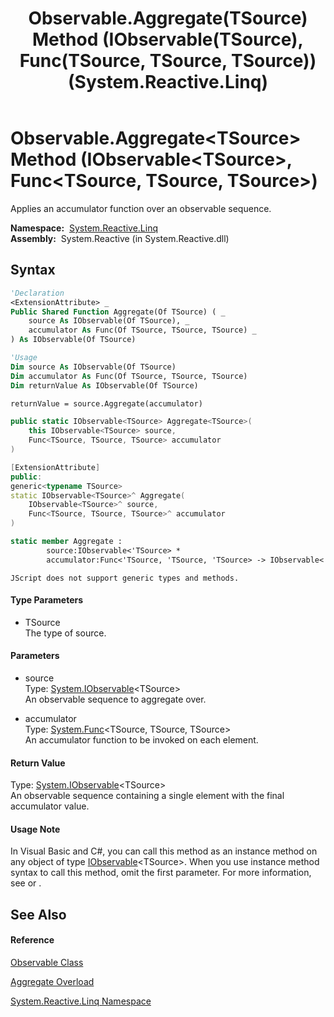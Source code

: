 ﻿---
title: Observable.Aggregate(TSource) Method (IObservable(TSource), Func(TSource, TSource, TSource)) (System.Reactive.Linq)
TOCTitle: Aggregate(TSource) Method (IObservable(TSource), Func(TSource, TSource, TSource))
ms:assetid: M:System.Reactive.Linq.Observable.Aggregate``1(System.IObservable{``0},System.Func{``0,``0,``0})
ms:mtpsurl: https://msdn.microsoft.com/en-us/library/Hh229154(v=VS.103)
ms:contentKeyID: 36068570
ms.date: 06/28/2011
mtps_version: v=VS.103
dev_langs:
- vb
- csharp
- c++
- fsharp
- jscript
---

# Observable.Aggregate\<TSource\> Method (IObservable\<TSource\>, Func\<TSource, TSource, TSource\>)

Applies an accumulator function over an observable sequence.

**Namespace:**  [System.Reactive.Linq](hh211929\(v=vs.103\).md)  
**Assembly:**  System.Reactive (in System.Reactive.dll)

## Syntax

``` vb
'Declaration
<ExtensionAttribute> _
Public Shared Function Aggregate(Of TSource) ( _
    source As IObservable(Of TSource), _
    accumulator As Func(Of TSource, TSource, TSource) _
) As IObservable(Of TSource)
```

``` vb
'Usage
Dim source As IObservable(Of TSource)
Dim accumulator As Func(Of TSource, TSource, TSource)
Dim returnValue As IObservable(Of TSource)

returnValue = source.Aggregate(accumulator)
```

``` csharp
public static IObservable<TSource> Aggregate<TSource>(
    this IObservable<TSource> source,
    Func<TSource, TSource, TSource> accumulator
)
```

``` c++
[ExtensionAttribute]
public:
generic<typename TSource>
static IObservable<TSource>^ Aggregate(
    IObservable<TSource>^ source, 
    Func<TSource, TSource, TSource>^ accumulator
)
```

``` fsharp
static member Aggregate : 
        source:IObservable<'TSource> * 
        accumulator:Func<'TSource, 'TSource, 'TSource> -> IObservable<'TSource> 
```

``` jscript
JScript does not support generic types and methods.
```

#### Type Parameters

  - TSource  
    The type of source.

#### Parameters

  - source  
    Type: [System.IObservable](https://msdn.microsoft.com/en-us/library/Dd990377)\<TSource\>  
    An observable sequence to aggregate over.  

<!-- end list -->

  - accumulator  
    Type: [System.Func](https://msdn.microsoft.com/en-us/library/Bb534647)\<TSource, TSource, TSource\>  
    An accumulator function to be invoked on each element.  

#### Return Value

Type: [System.IObservable](https://msdn.microsoft.com/en-us/library/Dd990377)\<TSource\>  
An observable sequence containing a single element with the final accumulator value.  

#### Usage Note

In Visual Basic and C\#, you can call this method as an instance method on any object of type [IObservable](https://msdn.microsoft.com/en-us/library/Dd990377)\<TSource\>. When you use instance method syntax to call this method, omit the first parameter. For more information, see [](https://msdn.microsoft.com/en-us/library/Bb384936) or [](https://msdn.microsoft.com/en-us/library/Bb383977).

## See Also

#### Reference

[Observable Class](hh244252\(v=vs.103\).md)

[Aggregate Overload](hh229355\(v=vs.103\).md)

[System.Reactive.Linq Namespace](hh211929\(v=vs.103\).md)

